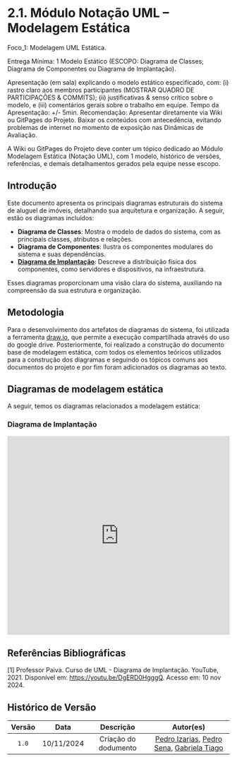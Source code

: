 # 2.1. Módulo Notação UML – Modelagem Estática

Foco_1: Modelagem UML Estática.

Entrega Mínima: 1 Modelo Estático (ESCOPO: Diagrama de Classes; Diagrama de Componentes ou Diagrama de Implantação).

Apresentação (em sala) explicando o modelo estático especificado, com: (i) rastro claro aos membros participantes (MOSTRAR QUADRO DE PARTICIPAÇÕES & COMMITS); (ii) justificativas & senso crítico sobre o modelo, e (iii) comentários gerais sobre o trabalho em equipe. Tempo da Apresentação: +/- 5min. Recomendação: Apresentar diretamente via Wiki ou GitPages do Projeto. Baixar os conteúdos com antecedência, evitando problemas de internet no momento de exposição nas Dinâmicas de Avaliação.

A Wiki ou GitPages do Projeto deve conter um tópico dedicado ao Módulo Modelagem Estática (Notação UML), com 1 modelo, histórico de versões, referências, e demais detalhamentos gerados pela equipe nesse escopo.

## Introdução

Este documento apresenta os principais diagramas estruturais do sistema de aluguel de imóveis, detalhando sua arquitetura e organização. A seguir, estão os diagramas incluídos:

- **Diagrama de Classes**: Mostra o modelo de dados do sistema, com as principais classes, atributos e relações.
- **Diagrama de Componentes**: Ilustra os componentes modulares do sistema e suas dependências.
- **[Diagrama de Implantação](#diagrama-de-implantação)**: Descreve a distribuição física dos componentes, como servidores e dispositivos, na infraestrutura.

Esses diagramas proporcionam uma visão clara do sistema, auxiliando na compreensão da sua estrutura e organização.

## Metodologia

Para o desenvolvimento dos artefatos de diagramas do sistema, foi utilizada a ferramenta [draw.io](https://www.drawio.com/), que permite a execução compartilhada através do uso do google drive. Posteriormente, foi realizado a construção do documento base de modelagem estática, com todos os elementos teóricos utilizados para a construção dos diagramas e seguindo os tópicos comuns aos documentos do projeto e por fim foram adicionados os diagramas ao texto.

## Diagramas de modelagem estática

A seguir, temos os diagramas relacionados a modelagem estática:

### Diagrama de Implantação

<iframe frameborder="0" style="width:100%;height:450px;" src="https://viewer.diagrams.net/?tags=%7B%7D&lightbox=1&highlight=0000ff&layers=1&nav=1&title=diagrama-implantacao.drawio#Uhttps%3A%2F%2Fdrive.google.com%2Fuc%3Fid%3D11k3OquAOitmSmi14AVsTI4WgEeRXGoEz%26export%3Ddownload"></iframe>

## Referências Bibliográficas

[1] Professor Paiva. Curso de UML - Diagrama de Implantação. YouTube, 2021. Disponível em: https://youtu.be/DgERD0HgggQ. Acesso em: 10 nov 2024. 

## Histórico de Versão

| Versão |    Data    |         Descrição          |  Autor(es)  |
| :----: | :--------: | :------------------------: | :---------: |
| `1.0`  | 10/11/2024 | Criação do dodumento | [Pedro Izarias](https://github.com/Izarias), [Pedro Sena](https://github.com/pedroyen21), [Gabriela Tiago](https://github.com/GabrielaTiago) |
